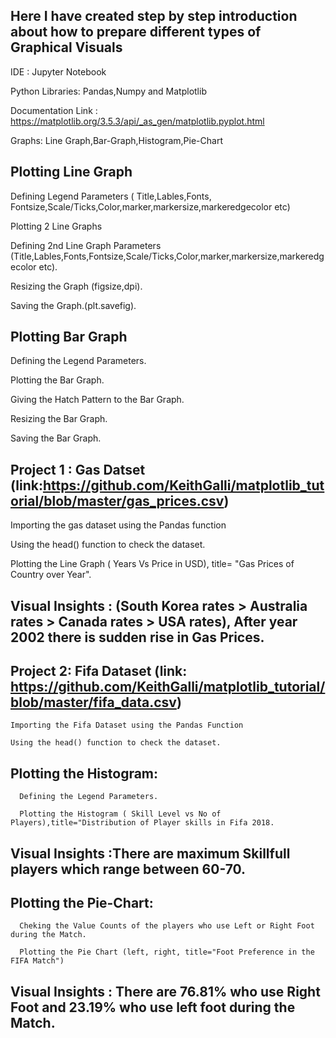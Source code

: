 ## Here I have created step by step introduction about how to prepare different types of Graphical Visuals ## 
   IDE : Jupyter Notebook
   
   Python Libraries: Pandas,Numpy and Matplotlib
   
   Documentation Link : https://matplotlib.org/3.5.3/api/_as_gen/matplotlib.pyplot.html
   
   Graphs: Line Graph,Bar-Graph,Histogram,Pie-Chart
   
## Plotting Line Graph

   Defining Legend Parameters ( Title,Lables,Fonts, Fontsize,Scale/Ticks,Color,marker,markersize,markeredgecolor etc)
   
   Plotting 2 Line Graphs 
   
   Defining 2nd Line Graph Parameters (Title,Lables,Fonts,Fontsize,Scale/Ticks,Color,marker,markersize,markeredgecolor etc).
   
   Resizing the Graph (figsize,dpi).
   
   Saving the Graph.(plt.savefig).
   
## Plotting Bar Graph

   Defining the Legend Parameters.
   
   Plotting the Bar Graph.
   
   Giving the Hatch Pattern to the Bar Graph.
   
   Resizing the Bar Graph.
   
   Saving the Bar Graph.
## Project 1 : Gas Datset (link:https://github.com/KeithGalli/matplotlib_tutorial/blob/master/gas_prices.csv)

   Importing the gas dataset using the Pandas function 
   
   Using the head() function to check the dataset.
   
   Plotting the Line Graph ( Years Vs Price in USD), title= "Gas Prices of Country over Year".
   
## Visual Insights : (South Korea rates > Australia rates > Canada rates > USA rates), After year 2002 there is sudden rise in Gas Prices.

   
## Project 2: Fifa Dataset (link: https://github.com/KeithGalli/matplotlib_tutorial/blob/master/fifa_data.csv)

    Importing the Fifa Dataset using the Pandas Function
    
    Using the head() function to check the dataset.
    
   ## Plotting the Histogram: 
   
      Defining the Legend Parameters.
      
      Plotting the Histogram ( Skill Level vs No of Players),title="Distribution of Player skills in Fifa 2018.
      
## Visual Insights :There are maximum Skillfull players which range between 60-70.

   ## Plotting the Pie-Chart:
   
      Cheking the Value Counts of the players who use Left or Right Foot during the Match.
      
      Plotting the Pie Chart (left, right, title="Foot Preference in the FIFA Match")
      
## Visual Insights : There are 76.81% who use Right Foot and 23.19% who use left foot during the Match.
      
      
      
      
    
   
                 
   
            
   
   
   
